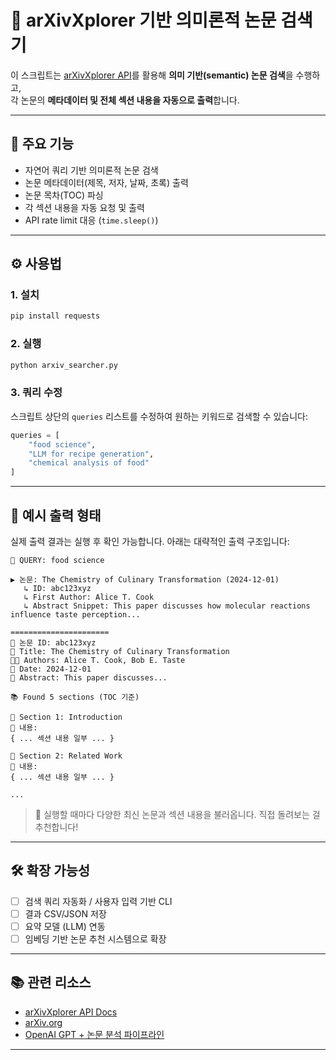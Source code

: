 # 🧠 arXivXplorer 기반 의미론적 논문 검색기

이 스크립트는 [arXivXplorer API](https://api.arxivxplorer.com)를 활용해 **의미 기반(semantic) 논문 검색**을 수행하고,  
각 논문의 **메타데이터 및 전체 섹션 내용을 자동으로 출력**합니다.

---

## 🚀 주요 기능

- 자연어 쿼리 기반 의미론적 논문 검색
- 논문 메타데이터(제목, 저자, 날짜, 초록) 출력
- 논문 목차(TOC) 파싱
- 각 섹션 내용을 자동 요청 및 출력
- API rate limit 대응 (`time.sleep()`)

---

## ⚙️ 사용법

### 1. 설치

```bash
pip install requests
```

### 2. 실행

```bash
python arxiv_searcher.py
```

### 3. 쿼리 수정

스크립트 상단의 `queries` 리스트를 수정하여 원하는 키워드로 검색할 수 있습니다:

```python
queries = [
    "food science",
    "LLM for recipe generation",
    "chemical analysis of food"
]
```

---

## 🧾 예시 출력 형태

실제 출력 결과는 실행 후 확인 가능합니다. 아래는 대략적인 출력 구조입니다:

```
🧠 QUERY: food science

▶️ 논문: The Chemistry of Culinary Transformation (2024-12-01)
   ↳ ID: abc123xyz
   ↳ First Author: Alice T. Cook
   ↳ Abstract Snippet: This paper discusses how molecular reactions influence taste perception...

======================
📘 논문 ID: abc123xyz
📄 Title: The Chemistry of Culinary Transformation
👨‍🔬 Authors: Alice T. Cook, Bob E. Taste
📅 Date: 2024-12-01
📑 Abstract: This paper discusses...

📚 Found 5 sections (TOC 기준)

🔎 Section 1: Introduction
📖 내용:
{ ... 섹션 내용 일부 ... }

🔎 Section 2: Related Work
📖 내용:
{ ... 섹션 내용 일부 ... }

...
```

> 🔁 실행할 때마다 다양한 최신 논문과 섹션 내용을 불러옵니다. 직접 돌려보는 걸 추천합니다!

---

## 🛠 확장 가능성

- [ ] 검색 쿼리 자동화 / 사용자 입력 기반 CLI
- [ ] 결과 CSV/JSON 저장
- [ ] 요약 모델 (LLM) 연동
- [ ] 임베딩 기반 논문 추천 시스템으로 확장

---

## 📚 관련 리소스

- [arXivXplorer API Docs](https://arxivxplorer.com/docs)
- [arXiv.org](https://arxiv.org)
- [OpenAI GPT + 논문 분석 파이프라인](https://platform.openai.com/)

---